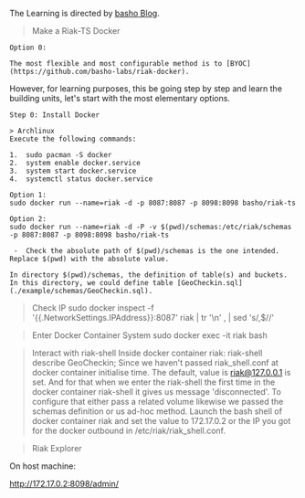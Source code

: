 
The Learning is directed by [basho Blog](http://basho.com/posts/technical/running-riak-in-docker/).

> Make a Riak-TS Docker

```
Option 0:

The most flexible and most configurable method is to [BYOC](https://github.com/basho-labs/riak-docker).
```

However, for learning purposes, this be going step by step and learn the building units, let's start with the most elementary options.

```
Step 0: Install Docker

> Archlinux
Execute the following commands:

1.  sudo pacman -S docker
2.  system enable docker.service
3.  system start docker.service
4.  systemctl status docker.service
```

```
Option 1:
sudo docker run --name=riak -d -p 8087:8087 -p 8098:8098 basho/riak-ts
```

```
Option 2:
sudo docker run --name=riak -d -P -v $(pwd)/schemas:/etc/riak/schemas -p 8087:8087 -p 8098:8098 basho/riak-ts

 -  Check the absolute path of $(pwd)/schemas is the one intended. Replace $(pwd) with the absolute value.

In directory $(pwd)/schemas, the definition of table(s) and buckets. In this directory, we could define table [GeoCheckin.sql](./example/schemas/GeoCheckin.sql).
```

> Check IP
sudo docker inspect -f '{{.NetworkSettings.IPAddress}}:8087' riak | tr '\\n' , | sed 's/,$//'

> Enter Docker Container System
sudo docker exec -it riak bash

> Interact with riak-shell
Inside docker container riak: riak-shell describe GeoCheckin;
Since we haven't passed riak_shell.conf at docker container initialise time. The default, value is riak@127.0.0.1 is set. And for that when we enter the riak-shell the first time in the docker container riak-shell it gives us message 'disconnected'. To configure that either pass a related volume likewise we passed the schemas definition or us ad-hoc method. Launch the bash shell of docker container riak and set the value to 172.17.0.2 or the IP you got for the docker outbound in /etc/riak/riak_shell.conf.

> Riak Explorer

On host machine:

   http://172.17.0.2:8098/admin/